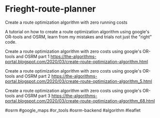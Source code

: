 # Frieght-route-planner
Create a route optimization algorithm with zero running costs

A tutorial on how to create a route optimization algorithm using google's OR-tools and OSRM, learn from my mistakes and trials not just the "right" code.

Create a route optimization algorithm with zero costs using google's OR-tools and OSRM part 1
https://the-algorithms-portal.blogspot.com/2020/03/create-route-optimization-algorithm.html


Create a route optimization algorithm with zero costs using google's OR-tools and OSRM part 2
https://the-algorithms-portal.blogspot.com/2020/03/create-route-optimization-algorithm_5.html


Create a route optimization algorithm with zero costs using google's OR-tools and OSRM part 3
https://the-algorithms-portal.blogspot.com/2020/03/create-route-optimization-algorithm_68.html

#osrm #google_maps #or_tools #osrm-backend #algorithm #leaflet
